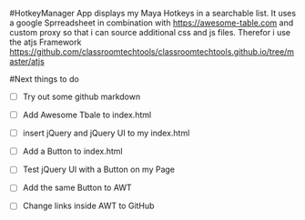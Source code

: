#HotkeyManager
App displays my Maya Hotkeys in a searchable list. It uses a google Sprreadsheet in combination with https://awesome-table.com and custom proxy so that i can source additional css and js files. Therefor i use the atjs Framework https://github.com/classroomtechtools/classroomtechtools.github.io/tree/master/atjs


#Next things to do

- [ ] Try out some github markdown
- [ ] Add Awesome Tbale to index.html
- [ ] insert jQuery and jQuery UI to my index.html
- [ ] Add a Button to index.html
- [ ] Test jQuery UI with a Button on my Page
- [ ] Add the same Button to AWT
- [ ] Change links inside AWT to GitHub


